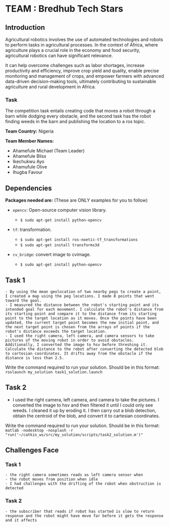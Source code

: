 # TEAM : Bredhub Tech Stars

## Introduction


Agricultural robotics involves the use of automated technologies and robots to perform tasks in agricultural processes. In the context of Africa, where agriculture plays a crucial role in the economy and food security, agricultural robotics can have significant relevance. 

It can help overcome challenges such as labor shortages, increase productivity and efficiency, improve crop yield and quality, enable precise monitoring and management of crops, and empower farmers with advanced data-driven decision-making tools, ultimately contributing to sustainable agriculture and rural development in Africa.
### Task 
   The competition task entails creating code that moves a robot through a barn while dodging every obstacle, and the second task has the robot finding weeds in the barn and publishing the location to a ros topic. 

**Team Country:** Nigeria

**Team Member Names:**

* Ahamefule Michael (Team Leader)
* Ahamefule Bliss
* Ikechukwu Ayo
* Ahamufule Olive
* Ihugba Favour



## Dependencies

**Packages needed are:** (These are ONLY examples for you to follow)



* `opencv`: Open-source computer vision library.
    * `$ sudo apt-get install python-opencv`

* `tf`: transformation.
    * `$ sudo apt-get install ros-noetic-tf_transformations`
    * `$ sudo apt-get install transforms3d`

* `cv_bridge`:  convert image to cvimage.
    * `$ sudo apt-get install python-opencv`

## Task 1

    - By using the mean geolocation of two nearby pegs to create a point, I created a map using the peg locations. I made 8 points that went toward the goal.
    - I measured the distance between the robot's starting point and its intended goal for each movement. I calculate the robot's distance from its starting point and compare it to the distance from its starting point to the target location as it moves. Once the points have been updated, the current target point becomes the new initial point, and the next target point is chosen from the arrays of points if the robot's distance exceeds the target location.
    - I used the right camera, left camera, and camera sensors to take pictures of the moving robot in order to avoid obstacles. Additionally, I converted the image to hsv before threshing it. Calculate the distance to the robot after converting the detected blob to cartesian coordinates. It drifts away from the obstacle if the distance is less than 2.5.

Write the command required to run your solution. Should be in this format: <br>
` roslaunch my_solution task1_solution.launch `



## Task 2

- I used the right camera, left camera, and camera to take the pictures. I converted the image to hsv and then filtered it until I could only see weeds. I cleaned it up by eroding it. I then carry out a blob detection, obtain the centroid of the blob, and convert it to cartesian coordinates.

Write the command required to run your solution. Should be in this format: <br>
` matlab -nodesktop -nosplash -r "run('~/catkin_ws/src/my_solution/scripts/task2_solution.m')" `

## Challenges Face

### Task 1
    - the right camera sometimes reads as left camera sensor when 
    - the robot moves from position when idle
    - I had challenges with the drifting of the robot when obstruction is detected

### Task 2
    - the subscriber that reads if robot has started is slow to return response and the robot might have move far before it gets the response and it affects
